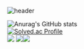 ![header](https://capsule-render.vercel.app/api?type=Slice&color=gradient&height=200&section=header&text=I%20AM&fontSize=90)



![Anurag's GitHub stats](https://github-readme-stats.vercel.app/api?username=Joesaeng&hide=contribs,prs,stars,issues&show_icons=true&theme=graywhite)<br>
[![Solved.ac Profile](http://mazassumnida.wtf/api/v2/generate_badge?boj=ss662717)](https://solved.ac/ss662717/)<br>
<img src="https://img.shields.io/badge/C++-00599C?style=for-the-badge&logo=C%2B%2B&logoColor=white">
<img src="https://img.shields.io/badge/Unreal Engine-0E1128?style=for-the-badge&logo=Unreal Engine&logoColor=white"><img src="https://img.shields.io/badge/Unity-FFFFFF?style=for-the-badge&logo=Unity&logoColor=black">
